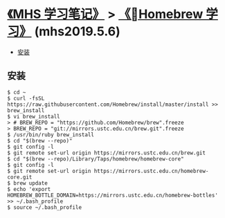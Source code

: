 # [《MHS 学习笔记》] > [《Homebrew 学习》] (mhs2019.5.6)

- [安装]

## <span id="install">安装</span>
```
$ cd ~
$ curl -fsSL https://raw.githubusercontent.com/Homebrew/install/master/install >> brew_install
$ vi brew_install
> # BREW_REPO = "https://github.com/Homebrew/brew".freeze
> BREW_REPO = "git://mirrors.ustc.edu.cn/brew.git".freeze
$ /usr/bin/ruby brew_install
$ cd "$(brew --repo)"
$ git config -l
$ git remote set-url origin https://mirrors.ustc.edu.cn/brew.git
$ cd "$(brew --repo)/Library/Taps/homebrew/homebrew-core"
$ git config -l
$ git remote set-url origin https://mirrors.ustc.edu.cn/homebrew-core.git
$ brew update
$ echo 'export HOMEBREW_BOTTLE_DOMAIN=https://mirrors.ustc.edu.cn/homebrew-bottles' >> ~/.bash_profile
$ source ~/.bash_profile
```


##
[《MHS 学习笔记》]: https://mhsnet.github.io/mhsstudynotes/ "《MHS 学习笔记》"
[《Homebrew 学习》]: https://mhsnet.github.io/mhsstudynotes/tools/pkg-adm/brew/index.html "《Homebrew 学习》"

[安装]: https://mhsnet.github.io/mhsstudynotes/tools/pkg-adm/brew/index.html#install "安装"